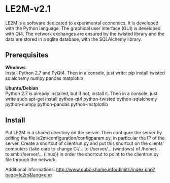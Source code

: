 # LE2M-v2.1

LE2M is a software dedicated to experimental economics. It is developed with the Python language. The graphical user interface (GUI) is developed with Qt4. The network exchanges are ensured by the twisted library and the data are stored in a sqlite database, with the SQLAlchemy library.  

## Prerequisites
__Windows__  
Install Python 2.7 and PyQt4. Then in a console, just write: pip install twisted sqlalchemy numpy pandas matplotlib  

__Ubuntu/Debian__  
Python 2.7 is already installed, but if not, install it. Then in a console, just write sudo apt-get install python-qt4 python-twisted python-sqlalchemy python-numpy python-pandas python-matplotlib

## Install  
Put LE2M in a shared directory on the server. Then configure the server by editing the file le2m/configuration/configparam.py, in particular the IP of the server. Create a shortcut of clientrun.py and put this shortcut on the clients' computers (take care to change C:/... to //server/...  (windows) of /home/... to smb://server/... (linux)) in order the shortcut to point to the clientrun.py file through the network.


Additional informations: http://www.duboishome.info/dimitri/index.php?page=le2m&lang=eng